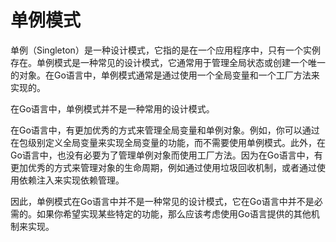# 单例模式

单例（Singleton）是一种设计模式，它指的是在一个应用程序中，只有一个实例存在。单例模式是一种常见的设计模式，它通常用于管理全局状态或创建一个唯一的对象。在Go语言中，单例模式通常是通过使用一个全局变量和一个工厂方法来实现的。

在Go语言中，单例模式并不是一种常用的设计模式。

在Go语言中，有更加优秀的方式来管理全局变量和单例对象。例如，你可以通过在包级别定义全局变量来实现全局变量的功能，而不需要使用单例模式。此外，在Go语言中，也没有必要为了管理单例对象而使用工厂方法。因为在Go语言中，有更加优秀的方式来管理对象的生命周期，例如通过使用垃圾回收机制，或者通过使用依赖注入来实现依赖管理。

因此，单例模式在Go语言中并不是一种常见的设计模式，它在Go语言中并不是必需的。如果你希望实现某些特定的功能，那么应该考虑使用Go语言提供的其他机制来实现。
